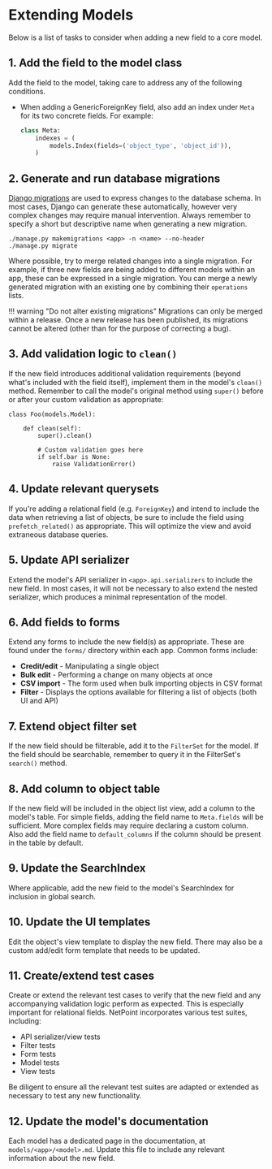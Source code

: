 # Extending Models

Below is a list of tasks to consider when adding a new field to a core model.

## 1. Add the field to the model class

Add the field to the model, taking care to address any of the following conditions.

* When adding a GenericForeignKey field, also add an index under `Meta` for its two concrete fields. For example:

    ```python
    class Meta:
        indexes = (
            models.Index(fields=('object_type', 'object_id')),
        )
    ```

## 2. Generate and run database migrations

[Django migrations](https://docs.djangoproject.com/en/stable/topics/migrations/) are used to express changes to the database schema. In most cases, Django can generate these automatically, however very complex changes may require manual intervention. Always remember to specify a short but descriptive name when generating a new migration.

```
./manage.py makemigrations <app> -n <name> --no-header
./manage.py migrate
```

Where possible, try to merge related changes into a single migration. For example, if three new fields are being added to different models within an app, these can be expressed in a single migration. You can merge a newly generated migration with an existing one by combining their `operations` lists.

!!! warning "Do not alter existing migrations"
    Migrations can only be merged within a release. Once a new release has been published, its migrations cannot be altered (other than for the purpose of correcting a bug).

## 3. Add validation logic to `clean()`

If the new field introduces additional validation requirements (beyond what's included with the field itself), implement them in the model's `clean()` method. Remember to call the model's original method using `super()` before or after your custom validation as appropriate:

```
class Foo(models.Model):

    def clean(self):
        super().clean()

        # Custom validation goes here
        if self.bar is None:
            raise ValidationError()
```

## 4. Update relevant querysets

If you're adding a relational field (e.g. `ForeignKey`) and intend to include the data when retrieving a list of objects, be sure to include the field using `prefetch_related()` as appropriate. This will optimize the view and avoid extraneous database queries.

## 5. Update API serializer

Extend the model's API serializer in `<app>.api.serializers` to include the new field. In most cases, it will not be necessary to also extend the nested serializer, which produces a minimal representation of the model.

## 6. Add fields to forms

Extend any forms to include the new field(s) as appropriate. These are found under the `forms/` directory within each app. Common forms include:

* **Credit/edit** - Manipulating a single object
* **Bulk edit** - Performing a change on many objects at once
* **CSV import** - The form used when bulk importing objects in CSV format
* **Filter** - Displays the options available for filtering a list of objects (both UI and API)

## 7. Extend object filter set

If the new field should be filterable, add it to the `FilterSet` for the model. If the field should be searchable, remember to query it in the FilterSet's `search()` method.

## 8. Add column to object table

If the new field will be included in the object list view, add a column to the model's table. For simple fields, adding the field name to `Meta.fields` will be sufficient. More complex fields may require declaring a custom column. Also add the field name to `default_columns` if the column should be present in the table by default.

## 9. Update the SearchIndex

Where applicable, add the new field to the model's SearchIndex for inclusion in global search.

## 10. Update the UI templates

Edit the object's view template to display the new field. There may also be a custom add/edit form template that needs to be updated.

## 11. Create/extend test cases

Create or extend the relevant test cases to verify that the new field and any accompanying validation logic perform as expected. This is especially important for relational fields. NetPoint incorporates various test suites, including:

* API serializer/view tests
* Filter tests
* Form tests
* Model tests
* View tests

Be diligent to ensure all the relevant test suites are adapted or extended as necessary to test any new functionality.

## 12. Update the model's documentation

Each model has a dedicated page in the documentation, at `models/<app>/<model>.md`. Update this file to include any relevant information about the new field.
